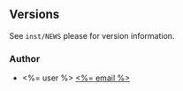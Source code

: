 ## Versions

See `inst/NEWS` please for version information.

### Author

* <%= user %> <a href="mailto:<%= email %>"><%= email %></a>
